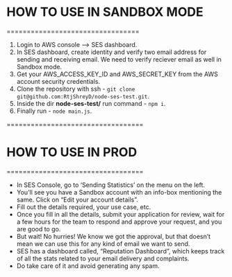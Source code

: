 # HOW TO USE IN SANDBOX MODE
=================================

1. Login to AWS console --> SES dashboard.
2. In SES dashboard, create identity and verify two email address for sending and receiving email. We need to verify reciever email as well in Sandbox mode.
3. Get your AWS_ACCESS_KEY_ID and AWS_SECRET_KEY from the AWS account security credentials.
4. Clone the repository with ssh - `git clone git@github.com:RtjShreyD/node-ses-test.git`.
5. Inside the dir **node-ses-test/** run command - `npm i`.
6. Finally run - `node main.js`.

==================================

# HOW TO USE IN PROD
==================================

- In SES Console, go to ‘Sending Statistics’ on the menu on the left.
- You’ll see you have a Sandbox account with an info-box mentioning the same. Click on “Edit your account details”.
- Fill out the details required, your use case, etc.
- Once you fill in all the details, submit your application for review, wait for a few hours for the team to respond and approve your request, and you are good to go.
- But wait! No hurries! We know we got the approval, but that doesn’t mean we can use this for any kind of email we want to send.
- SES has a dashboard called, “Reputation Dashboard”, which keeps track of all the stats related to your email delivery and complaints. 
- Do take care of it and avoid generating any spam.

